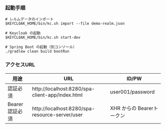 ### 起動手順

```
# レルムデータのインポート
$KEYCLOAK_HOME/bin/kc.sh import --file demo-realm.json

# Keycloak の起動
$KEYCLOAK_HOME/bin/kc.sh start-dev

# Spring Boot の起動（別コンソール）
./gradlew clean build bootRun
```

### アクセスURL

| 用途 | URL | ID/PW |
|-----------|------------|------------|
| 認証必須     | http://localhost:8280/spa-client-app/index.html        | user001/password         |
| Bearer認証必須     | http://localhost:8280/spa-resource-server/user        | XHR からの Bearerトークン         |

